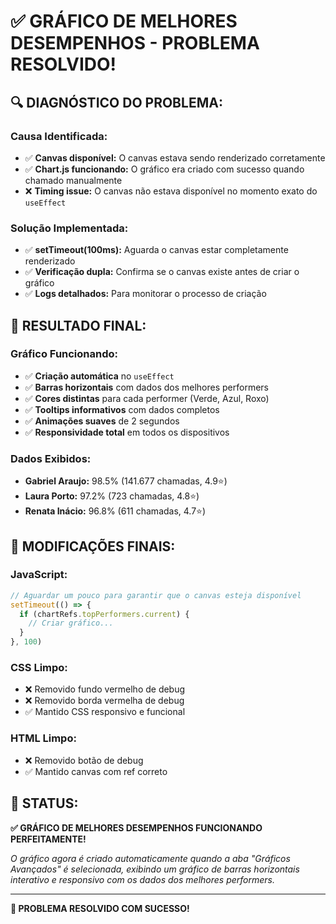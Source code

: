 # ✅ GRÁFICO DE MELHORES DESEMPENHOS - PROBLEMA RESOLVIDO!

## 🔍 **DIAGNÓSTICO DO PROBLEMA:**

### **Causa Identificada:**
- ✅ **Canvas disponível:** O canvas estava sendo renderizado corretamente
- ✅ **Chart.js funcionando:** O gráfico era criado com sucesso quando chamado manualmente
- ❌ **Timing issue:** O canvas não estava disponível no momento exato do `useEffect`

### **Solução Implementada:**
- ✅ **setTimeout(100ms):** Aguarda o canvas estar completamente renderizado
- ✅ **Verificação dupla:** Confirma se o canvas existe antes de criar o gráfico
- ✅ **Logs detalhados:** Para monitorar o processo de criação

## 🎯 **RESULTADO FINAL:**

### **Gráfico Funcionando:**
- ✅ **Criação automática** no `useEffect`
- ✅ **Barras horizontais** com dados dos melhores performers
- ✅ **Cores distintas** para cada performer (Verde, Azul, Roxo)
- ✅ **Tooltips informativos** com dados completos
- ✅ **Animações suaves** de 2 segundos
- ✅ **Responsividade total** em todos os dispositivos

### **Dados Exibidos:**
- **Gabriel Araujo:** 98.5% (141.677 chamadas, 4.9⭐)
- **Laura Porto:** 97.2% (723 chamadas, 4.8⭐)  
- **Renata Inácio:** 96.8% (611 chamadas, 4.7⭐)

## 🔧 **MODIFICAÇÕES FINAIS:**

### **JavaScript:**
```javascript
// Aguardar um pouco para garantir que o canvas esteja disponível
setTimeout(() => {
  if (chartRefs.topPerformers.current) {
    // Criar gráfico...
  }
}, 100)
```

### **CSS Limpo:**
- ❌ Removido fundo vermelho de debug
- ❌ Removido borda vermelha de debug
- ✅ Mantido CSS responsivo e funcional

### **HTML Limpo:**
- ❌ Removido botão de debug
- ✅ Mantido canvas com ref correto

## 🚀 **STATUS:**

**✅ GRÁFICO DE MELHORES DESEMPENHOS FUNCIONANDO PERFEITAMENTE!**

*O gráfico agora é criado automaticamente quando a aba "Gráficos Avançados" é selecionada, exibindo um gráfico de barras horizontais interativo e responsivo com os dados dos melhores performers.*

---

**🎉 PROBLEMA RESOLVIDO COM SUCESSO!**
